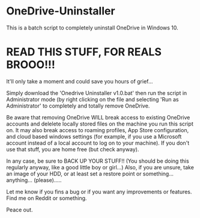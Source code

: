 # OneDrive-Uninstaller
This is a batch script to completely uninstall OneDrive in Windows 10.

# READ THIS STUFF, FOR REALS BROOO!!!
It'll only take a moment and could save you hours of grief...

Simply download the 'Onedrive Uninstaller v1.0.bat' then run the script in Administrator mode (by right clicking on the file and selecting 'Run as Administrator' to completely and totally remove OneDrive.

Be aware that removing OneDrive WILL break access to existing OneDrive accounts and delelete locally stored files on the machine you run this script on.
It may also break access to roaming profiles, App Store configuration, and cloud based windows settings (for example, if you use a Microsoft account instead of a local account to log on to your machine).
If you don't use that stuff, you are home free (but check anyway).

In any case, be sure to BACK UP YOUR STUFF!! (You should be doing this regularly anyway, like a good little boy or girl...)
Also, if you are unsure, take an image of your HDD, or at least set a restore point or something... anything... (please).....


Let me know if you fins a bug or if you want any improvements or features. Find me on Reddit or something.



Peace out.
